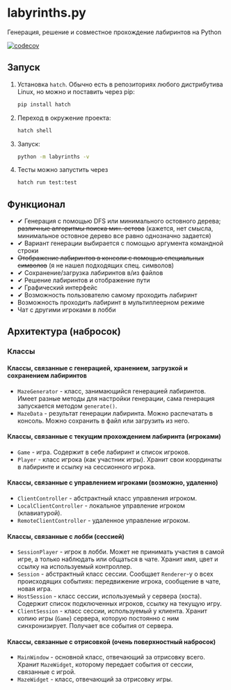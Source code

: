 # labyrinths.py

Генерация, решение и совместное прохождение лабиринтов на Python

[![codecov](https://codecov.io/github/Dliwk/labyrinths-py/branch/dev/graph/badge.svg?token=XadHp4cYfA)](https://codecov.io/github/Dliwk/labyrinths-py)

## Запуск
1. Установка `hatch`. Обычно есть в репозиториях любого дистрибутива Linux, но можно и поставить через pip:
    ```bash
    pip install hatch
    ```
2. Переход в окружение проекта:
    ```bash
    hatch shell
    ```
3. Запуск:
    ```bash
    python -m labyrinths -v
    ```
4. Тесты можно запустить через
    ```bash
   hatch run test:test
    ```

## Функционал

- ✔ Генерация с помощью DFS или минимального остовного дерева; ~~различные алгоритмы поиска мин. остова~~ (кажется, нет
  смысла, минимальное остовное дерево все равно однозначно задается)
- ✔ Вариант генерации выбирается с помощью аргумента командной строки
- ~~Отображение лабиринтов в консоли с помощью специальных символов~~ (я не нашел подходящих спец. символов)
- ✔ Сохранение/загрузка лабиринтов в/из файлов
- ✔ Решение лабиринтов и отображение пути
- ✔ Графический интерфейс
- ✔ Возможность пользователю самому проходить лабиринт
- Возможность проходить лабиринт в мультиплеерном режиме
- Чат с другими игроками в лобби

## Архитектура (набросок)

### Классы

#### Классы, связанные с генерацией, хранением, загрузкой и сохранением лабиринтов

- `MazeGenerator` - класс, занимающийся генерацией лабиринтов. Имеет разные методы для настройки генерации, сама
  генерация запускается методом `generate()`.
- `MazeData` - результат генерации лабиринта. Можно распечатать в консоль. Можно сохранить в файл или загрузить из
  него.

#### Классы, связанные с текущим прохождением лабиринта (игроками)

- `Game` - игра. Содержит в себе лабиринт и список игроков.
- `Player` - класс игрока (как участник игры). Хранит свои координаты в лабиринте и ссылку на сессионного игрока.

#### Классы, связанные с управлением игроками (возможно, удаленно)

- `ClientController` - абстрактный класс управления игроком.
- `LocalClientController` - локальное управление игроком (клавиатурой).
- `RemoteClientController` - удаленное управление игроком.

#### Классы, связанные с лобби (сессией)

- `SessionPlayer` - игрок в лобби. Может не принимать участия в самой игре, а только наблюдать или общаться в чате.
  Хранит имя, цвет и ссылку на используемый контроллер.
- `Session` - абстрактный класс сессии. Сообщает `Renderer`-у о всех происходящих событиях: передвижение игрока,
  сообщение в чате, новая игра.
- `HostSession` - класс сессии, используемый у сервера (хоста). Содержит список подключенных игроков, ссылку на текущую
  игру.
- `ClientSession` - класс сессии, используемый у клиента. Хранит копию игры (`Game`) сервера, которую постоянно с ним
  синхронизирует. Получает все события от сервера.

#### Классы, связанные с отрисовкой (очень поверхностный набросок)

- `MainWindow` - основной класс, отвечающий за отрисовку всего. Хранит `MazeWidget`, которому передает события от
  сессии, связанные с игрой.
- `MazeWidget` - класс, отвечающий за отрисовку игры.
